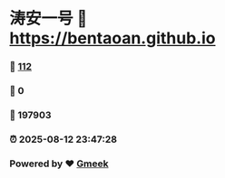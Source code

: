 # 涛安一号 :link: https://bentaoan.github.io 
### :page_facing_up: [112](https://bentaoan.github.io/tag.html) 
### :speech_balloon: 0 
### :hibiscus: 197903 
### :alarm_clock: 2025-08-12 23:47:28 
### Powered by :heart: [Gmeek](https://github.com/Meekdai/Gmeek)
